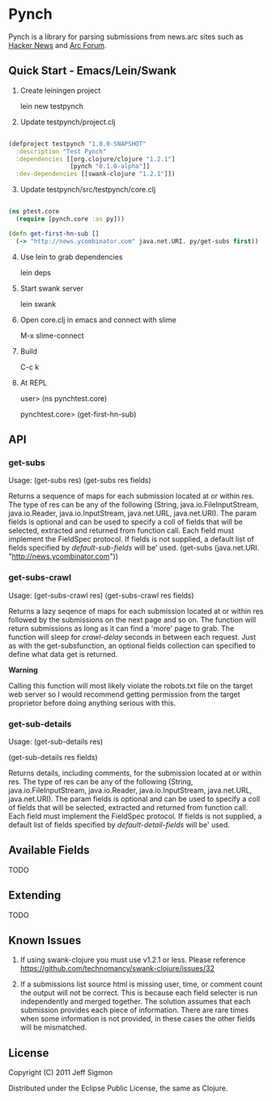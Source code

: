 # Pynch

Pynch is a library for parsing submissions from news.arc sites
such as [Hacker News](http://news.ycombinator.com) and [Arc Forum](http://arclanguage.org/forum).  

## Quick Start - Emacs/Lein/Swank

1. Create leiningen project

    lein new testpynch

2. Update testpynch/project.clj

```clojure

(defproject testpynch "1.0.0-SNAPSHOT"
  :description "Test Pynch"
  :dependencies [[org.clojure/clojure "1.2.1"]
                 [pynch "0.1.0-alpha"]]
  :dev-dependencies [[swank-clojure "1.2.1"]])

```

3. Update testpynch/src/testpynch/core.clj

```clojure

(ns ptest.core
  (require [pynch.core :as py]))

(defn get-first-hn-sub []
  (-> "http://news.ycombinator.com" java.net.URI. py/get-subs first))

```

4. Use lein to grab dependencies

    lein deps

5. Start swank server

    lein swank

6. Open core.clj in emacs and connect with slime

    M-x slime-connect

7. Build

    C-c k

8. At REPL

    user> (ns pynchtest.core)

    pynchtest.core> (get-first-hn-sub)


## API

### get-subs

Usage: 
    (get-subs res)
    (get-subs res fields)

Returns a sequence of maps for each submission located at or within
res. The type of res can be any of the following (String,
java.io.FileInputStream, java.io.Reader, java.io.InputStream,
java.net.URL, java.net.URI). The param fields is optional and can be
used to specify a coll of fields that will be selected, extracted and
returned from function call. Each field must implement the FieldSpec
protocol. If fields is not supplied, a default list of fields
specified by *default-sub-fields* will be' used. (get-subs
(java.net.URI. "http://news.ycombinator.com"))


### get-subs-crawl

Usage: 
  (get-subs-crawl res)
  (get-subs-crawl res fields)

Returns a lazy seqence of maps for each submission located at or
within res followed by the submissions on the next page and so on. The
function will return submissions as long as it can find a 'more' page
to grab. The function will sleep for *crawl-delay* seconds in between
each request. Just as with the get-subsfunction, an optional fields
collection can specified to define what data get is returned.

**Warning**

Calling this function will most likely violate the robots.txt file on
the target web server so I would recommend getting permission from the
target proprietor before doing anything serious with this.

### get-sub-details

Usage:
  (get-sub-details res)

  (get-sub-details res fields)

Returns details, including comments, for the submission located at or
within res. The type of res can be any of the following (String,
java.io.FileInputStream, java.io.Reader, java.io.InputStream,
java.net.URL, java.net.URI). The param fields is optional and can be
used to specify a coll of fields that will be selected, extracted and
returned from function call. Each field must implement the FieldSpec
protocol. If fields is not supplied, a default list of fields
specified by *default-detail-fields* will be' used.


## Available Fields

TODO


## Extending

TODO


## Known Issues

1. If using swank-clojure you must use v1.2.1 or less. Please
reference https://github.com/technomancy/swank-clojure/issues/32

2. If a submissions list source html is missing user, time, or comment
count the output will not be correct. This is because each field
selecter is run independently and merged together. The solution assumes that 
each submission provides each piece of information. There are rare
times when some information is not provided, in these cases the other
fields will be mismatched.

## License

Copyright (C) 2011 Jeff Sigmon

Distributed under the Eclipse Public License, the same as Clojure.
